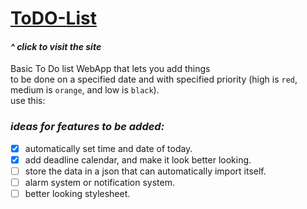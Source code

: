 # [ToDO-List](https://eyadtamer999.github.io/ToDO-List/)

#### _^ click to visit the site_

Basic To Do list WebApp that lets you add things
<br>
to be done on a specified date and with specified priority (high is `red`, medium is `orange`, and low is `black`).
<br>
use this:
<br>

### **_ideas for features to be added:_**

- [x] automatically set time and date of today.
- [x] add deadline calendar, and make it look better looking.
- [ ] store the data in a json that can automatically import itself.
- [ ] alarm system or notification system.
- [ ] better looking stylesheet.
